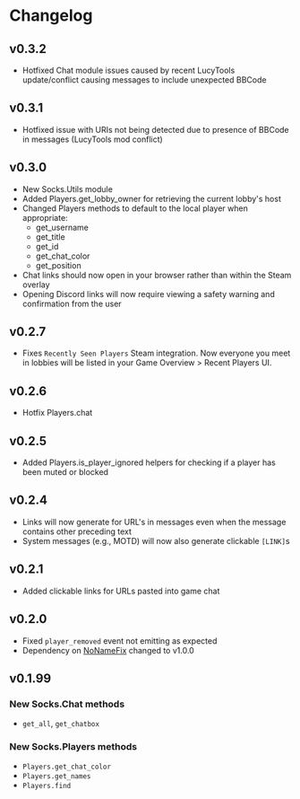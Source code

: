 # Changelog

## v0.3.2
- Hotfixed Chat module issues caused by recent LucyTools update/conflict causing messages to include unexpected BBCode
## v0.3.1
- Hotfixed issue with URIs not being detected due to presence of BBCode in messages (LucyTools mod conflict)

## v0.3.0
- New Socks.Utils module
- Added Players.get_lobby_owner for retrieving the current lobby's host
- Changed Players methods to default to the local player when appropriate:
    - get_username
    - get_title
    - get_id
    - get_chat_color
    - get_position
- Chat links should now open in your browser rather than within the Steam overlay
- Opening Discord links will now require viewing a safety warning and confirmation from the user

## v0.2.7
- Fixes `Recently Seen Players` Steam integration. Now everyone you meet in lobbies will
 be listed in your Game Overview > Recent Players UI.

## v0.2.6
- Hotfix Players.chat

## v0.2.5
- Added Players.is_player_ignored helpers for checking if a player has been muted or blocked

## v0.2.4
- Links will now generate for URL's in messages even when the message contains other preceding text
- System messages (e.g., MOTD) will now also generate clickable `[LINK]`s


## v0.2.1

- Added clickable links for URLs pasted into game chat

## v0.2.0

- Fixed `player_removed` event not emitting as expected     
- Dependency on [NoNameFix](https://thunderstore.io/c/webfishing/p/toes/NoNameFix/) changed to v1.0.0

## v0.1.99

### New Socks.Chat methods

- `get_all`, `get_chatbox`

### New Socks.Players methods
- `Players.get_chat_color`
- `Players.get_names`
- `Players.find`